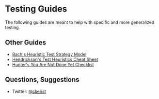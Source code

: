 # Testing Guides

The following guides are meant to help with specific and more generalized testing.

## Other Guides

* [Bach's Heuristic Test Strategy Model](http://www.satisfice.com/tools/htsm.pdf)
* [Hendrickson's Test Heuristics Cheat Sheet](http://testobsessed.com/wp-content/uploads/2011/04/testheuristicscheatsheetv1.pdf)
* [Hunter's You Are Not Done Yet Checklist](http://thebraidytester.com/downloads/YouAreNotDoneYet.pdf)

## Questions, Suggestions

* Twitter: [@ckenst](http://twitter.com/ckenst)
